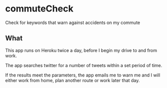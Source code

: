 # commuteCheck
Check for keywords that warn against accidents on my commute

## What
This app runs on Heroku twice a day, before I begin my drive to and from work.

The app searches twitter for a number of tweets within a set period of time.

If the results meet the parameters, the app emails me to warn me and I will either work from home, plan another route or work later that day.
